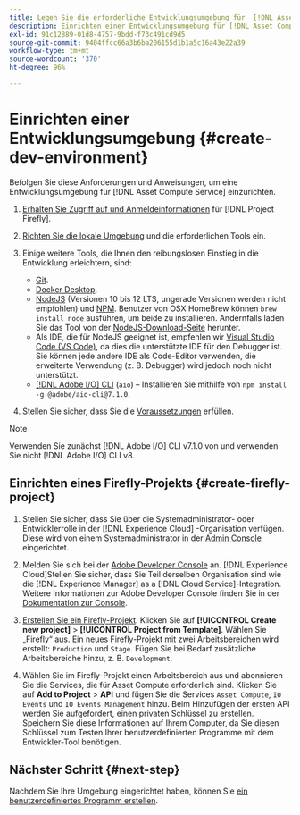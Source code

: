 ```yaml
---
title: Legen Sie die erforderliche Entwicklungsumgebung für  [!DNL Asset Compute Service] fest
description: Einrichten einer Entwicklungsumgebung für [!DNL Asset Compute Service] , um benutzerdefinierten Code zu erstellen und zu testen.
exl-id: 91c12889-01d8-4757-9bdd-f73c491cd9d5
source-git-commit: 9404ffcc66a3b6ba206155d1b1a5c16a43e22a39
workflow-type: tm+mt
source-wordcount: '370'
ht-degree: 96%

---
```


# Einrichten einer Entwicklungsumgebung {#create-dev-environment}

Befolgen Sie diese Anforderungen und Anweisungen, um eine Entwicklungsumgebung für [!DNL Asset Compute Service] einzurichten.

1. [Erhalten Sie Zugriff auf und Anmeldeinformationen](https://www.adobe.io/project-firefly/docs/getting_started/#acquire-access-and-credentials) für [!DNL Project Firefly].

1. [Richten Sie die lokale Umgebung](https://www.adobe.io/project-firefly/docs/getting_started/#local-environment-set-up) und die erforderlichen Tools ein.

1. Einige weitere Tools, die Ihnen den reibungslosen Einstieg in die Entwicklung erleichtern, sind:

   * [Git](https://git-scm.com/).
   * [Docker Desktop](https://www.docker.com/get-started).
   * [NodeJS](https://nodejs.org) (Versionen 10 bis 12 LTS, ungerade Versionen werden nicht empfohlen) und [NPM](https://www.npmjs.com). Benutzer von OSX HomeBrew können `brew install node` ausführen, um beide zu installieren. Andernfalls laden Sie das Tool von der [NodeJS-Download-Seite](https://nodejs.org/de/) herunter.
   * Als IDE, die für NodeJS geeignet ist, empfehlen wir [Visual Studio Code (VS Code)](https://code.visualstudio.com), da dies die unterstützte IDE für den Debugger ist. Sie können jede andere IDE als Code-Editor verwenden, die erweiterte Verwendung (z. B. Debugger) wird jedoch noch nicht unterstützt.
   * [[!DNL Adobe I/O] CLI](https://github.com/adobe/aio-cli) (`aio`) – Installieren Sie mithilfe von `npm install -g @adobe/aio-cli@7.1.0`.

1. Stellen Sie sicher, dass Sie die [Voraussetzungen](/help/understand-extensibility.md#prerequisites-and-provisioning) erfüllen.

>[!NOTE]
>
>Verwenden Sie zunächst [!DNL Adobe I/O] CLI v7.1.0 von und verwenden Sie nicht [!DNL Adobe I/O] CLI v8.

## Einrichten eines Firefly-Projekts {#create-firefly-project}

1. Stellen Sie sicher, dass Sie über die Systemadministrator- oder Entwicklerrolle in der [!DNL Experience Cloud] -Organisation verfügen. Diese wird von einem Systemadministrator in der [Admin Console](https://adminconsole.adobe.com/overview) eingerichtet.

1. Melden Sie sich bei der [Adobe Developer Console](https://console.adobe.io/) an. [!DNL Experience Cloud]Stellen Sie sicher, dass Sie Teil derselben Organisation sind wie die [!DNL Experience Manager] as a [!DNL Cloud Service]-Integration. Weitere Informationen zur Adobe Developer Console finden Sie in der [Dokumentation zur Console](https://www.adobe.io/apis/experienceplatform/console/docs.html).

1. [Erstellen Sie ein Firefly-Projekt](https://www.adobe.io/apis/experienceplatform/project-firefly/docs.html#!AdobeDocs/project-firefly/master/getting_started/first_app.md). Klicken Sie auf **[!UICONTROL Create new project]** > **[!UICONTROL Project from Template]**. Wählen Sie „Firefly“ aus. Ein neues Firefly-Projekt mit zwei Arbeitsbereichen wird erstellt: `Production` und `Stage`. Fügen Sie bei Bedarf zusätzliche Arbeitsbereiche hinzu, z. B. `Development`.

1. Wählen Sie im Firefly-Projekt einen Arbeitsbereich aus und abonnieren Sie die Services, die für Asset Compute erforderlich sind. Klicken Sie auf **Add to Project** > **API** und fügen Sie die Services `Asset Compute`, `IO Events` und `IO Events Management` hinzu. Beim Hinzufügen der ersten API werden Sie aufgefordert, einen privaten Schlüssel zu erstellen. Speichern Sie diese Informationen auf Ihrem Computer, da Sie diesen Schlüssel zum Testen Ihrer benutzerdefinierten Programme mit dem Entwickler-Tool benötigen.

## Nächster Schritt {#next-step}

Nachdem Sie Ihre Umgebung eingerichtet haben, können Sie [ein benutzerdefiniertes Programm erstellen](develop-custom-application.md).

<!-- More ideas:
 
* Any steps in the beginning that lead to gotchas later should be called out for caution? For example,
  * don't change some defaults initially
  * know risks when deviating from standard path
  * naming conventions to follow
  * Retrieve and format credentials (YAML file details)

TBD: When aio-cli v8 bugs are resolved, update the AIO CLI install command to remove v7.x reference and instruct users to use the latest version. See CQDOC-18346.

-->
